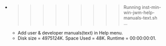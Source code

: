 * >>>>>>>>> Running inst-min-win-jwm-help-manuals-text.sh ...
  * Add user & developer manuals(text) in Help menu.
  * Disk size = 4975124K. Space Used = 48K. Runtime = 00:00:00:01.
